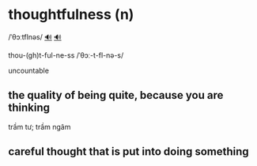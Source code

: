 # thoughtfulness (n)

/ˈθɔːtflnəs/ [🔊](https://www.oxfordlearnersdictionaries.com/media/english/uk_pron/t/tho/thoug/thoughtfulness__gb_1.mp3) [🔊](https://www.oxfordlearnersdictionaries.com/media/english/us_pron/t/tho/thoug/thoughtfulness__us_1.mp3)

thou-(gh)t-ful-ne-ss /ˈθɔː-t-fl-nə-s/

uncountable

## the quality of being quite, because you are thinking

trầm tư; trầm ngâm

## careful thought that is put into doing something


